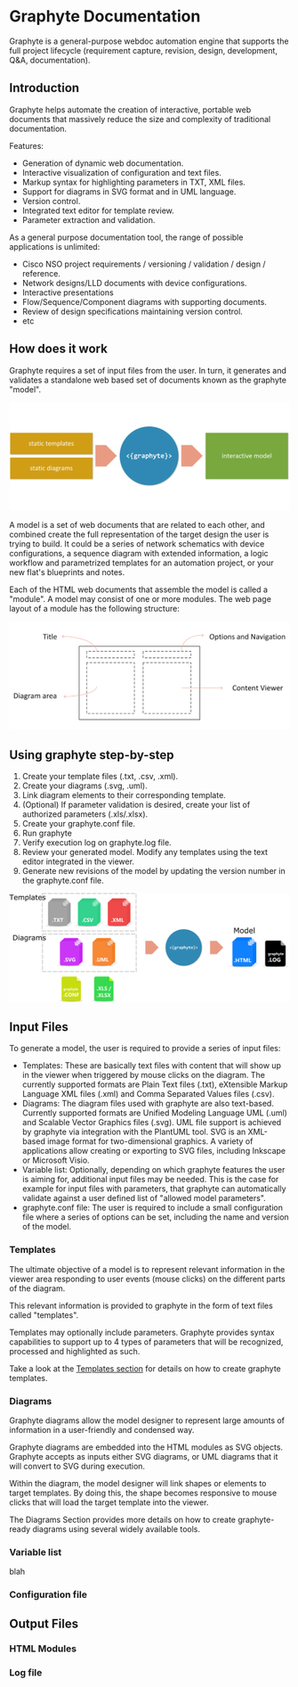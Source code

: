 # Graphyte Documentation

Graphyte is a general-purpose webdoc automation engine that supports the full project lifecycle (requirement capture, revision, design, development, Q&A, documentation).

## Introduction

Graphyte helps automate the creation of interactive, portable web documents that massively reduce the size and complexity of traditional documentation.

Features:

- Generation of dynamic web documentation.
- Interactive visualization of configuration and text files.
- Markup syntax for highlighting parameters in TXT, XML files.
- Support for diagrams in SVG format and in UML language.
- Version control.
- Integrated text editor for template review.
- Parameter extraction and validation.

As a general purpose documentation tool, the range of possible applications is unlimited:

- Cisco NSO project requirements / versioning / validation / design / reference.
- Network designs/LLD documents with device configurations.
- Interactive presentations
- Flow/Sequence/Component diagrams with supporting documents.
- Review of design specifications maintaining version control.
- etc

## How does it work

Graphyte requires a set of input files from the user. In turn, it generates and validates a standalone web based set of documents known as the graphyte "model".

![graphyte_components.png](img/graphyte_components.png)

A model is a set of web documents that are related to each other, and combined create the full representation of the target design the user is trying to build. It could be a series of network schematics with device configurations, a sequence diagram with extended information, a logic workflow and parametrized templates for an automation project, or your new flat's blueprints and notes.

Each of the HTML web documents that assemble the model is called a "module". A model may consist of one or more modules. The web page layout of a module has the following structure:

![model_areas.png](img/model_areas.png)


## Using graphyte step-by-step

1. Create your template files (.txt, .csv, .xml).
2. Create your diagrams (.svg, .uml).
3. Link diagram elements to their corresponding template.
4. (Optional) If parameter validation is desired, create your list of authorized parameters (.xls/.xlsx).
5. Create your graphyte.conf file.
6. Run graphyte
7. Verify execution log on graphyte.log file.
8. Review your generated model. Modify any templates using the text editor integrated in the viewer.
9. Generate new revisions of the model by updating the version number in the graphyte.conf file.

![graphyte_io.png](img/graphyte_io.png)

## Input Files

To generate a model, the user is required to provide a series of input files:

- Templates: These are basically text files with content that will show up in the viewer when triggered by mouse clicks on the diagram. The currently supported formats are Plain Text files (.txt), eXtensible Markup Language XML files (.xml) and Comma Separated Values files (.csv).
- Diagrams: The diagram files used with graphyte are also text-based. Currently supported formats are Unified Modeling Language UML (.uml) and Scalable Vector Graphics files (.svg). UML file support is achieved by graphyte via integration with the PlantUML tool. SVG is an XML-based image format for two-dimensional graphics. A variety of applications allow creating or exporting to SVG files, including Inkscape or Microsoft Visio.
- Variable list: Optionally, depending on which graphyte features the user is aiming for, additional input files may be needed. This is the case for example for input files with parameters, that graphyte can automatically validate against a user defined list of "allowed model parameters".
- graphyte.conf file: The user is required to include a small configuration file where a series of options can be set, including the name and version of the model.

### Templates

The ultimate objective of a model is to represent relevant information in the viewer area responding to user events (mouse clicks) on the different parts of the diagram.

This relevant information is provided to graphyte in the form of text files called "templates".

Templates may optionally include parameters. Graphyte provides syntax capabilities to support up to 4 types of parameters that will be recognized, processed and highlighted as such.

Take a look at the [Templates section](templates.md) for details on how to create graphyte templates.

### Diagrams

Graphyte diagrams allow the model designer to represent large amounts of information in a user-friendly and condensed way.

Graphyte diagrams are embedded into the HTML modules as SVG objects. Graphyte accepts as inputs either SVG diagrams, or UML diagrams that it will convert to SVG during execution.

Within the diagram, the model designer will link shapes or elements to target templates. By doing this, the shape becomes responsive to mouse clicks that will load the target template into the viewer.

The Diagrams Section provides more details on how to create graphyte-ready diagrams using several widely available tools.

### Variable list

blah

### Configuration file

## Output Files
### HTML Modules
### Log file

